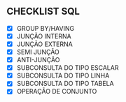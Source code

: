 ## CHECKLIST SQL
- [X] GROUP BY/HAVING
- [X] JUNÇÃO INTERNA
- [X] JUNÇÃO EXTERNA
- [X] SEMI JUNÇÃO
- [X] ANTI-JUNÇÃO
- [X] SUBCONSULTA DO TIPO ESCALAR
- [X] SUBCONSULTA DO TIPO LINHA
- [X] SUBCONSULTA DO TIPO TABELA
- [X] OPERAÇÃO DE CONJUNTO
